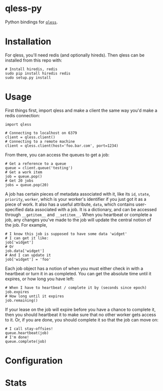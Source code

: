 qless-py
========

Python bindings for [`qless`](https://github.com/seomoz/qless-core).

Installation
============

For qless, you'll need redis (and optionally hireds). Then qless can be installed
from this repo with:

	# Install hiredis, redis
	sudo pip install hiredis redis
	sudo setup.py install

Usage
=====

First things first, import qless and make a client the same way you'd make a redis
connection:

	import qless
	
	# Connecting to localhost on 6379
	client = qless.client()
	# Connecting to a remote machine
	client = qless.client(host='foo.bar.com', port=1234)

From there, you can access the queues to get a job:

	# Get a reference to a queue
	queue = client.queue('testing')
	# Get a work item
	job = queue.pop()
	# Get 20 jobs
	jobs = queue.pop(20)

A job has certain pieces of metadata associated with it, like its `id`, `state`, `priority`,
`worker`, which is your worker's identifier if you just got it as a piece of work. It also
has a useful attribute, `data`, which contains user-specified data associated with a job. It
is a dictionary, and can be accessed through `__getitem__` and `__setitem__`. When you heartbeat
or complete a job, any changes you've made to the job will update the central notion of the
job. For example,

	# I know this job is supposed to have some data 'widget'
	# I can get it like:
	job['widget']
	# Or
	job.data['widget']
	# And I can update it
	job['widget'] = 'foo'

Each job object has a notion of when you must either check in with a heartbeat or
turn it in as completed. You can get the absolute time until it expires, or how 
long you have left:

	# When I have to heartbeat / complete it by (seconds since epoch)
	job.expires
	# How long until it expires
	job.remaining()

If your lease on the job will expire before you have a chance to complete it, then
you should heartbeat it to make sure that no other worker gets access to it. Or, if
you are done, you should complete it so that the job can move on:

	# I call stay-offsies!
	queue.heartbeat(job)
	# I'm done!
	queue.complete(job)

Configuration
=============

Stats
=====















